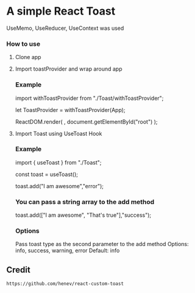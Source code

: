 # A simple React Toast

UseMemo, UseReducer, UseContext was used

### How to use

1.  Clone app
2.  Import toastProvider and wrap around app

    ### Example

    import withToastProvider from "./Toast/withToastProvider";

    let ToastProvider = withToastProvider(App);

    ReactDOM.render(
    <ToastProvider />,
    document.getElementById("root")
    );

3.  Import Toast using UseToast Hook

    ### Example

    import { useToast } from "./Toast";

    const toast = useToast();

    toast.add("I am awesome","error");

    ### You can pass a string array to the add method

    toast.add(["I am awesome", "That's true"],"success");

    ### Options

    Pass toast type as the second parameter to the add method
    Options: info, success, warning, error
    Default: info

## Credit

    https://github.com/henev/react-custom-toast
